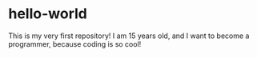 # hello-world
This is my very first repository!
I am 15 years old, and I want to become a programmer, because coding is so cool! 
